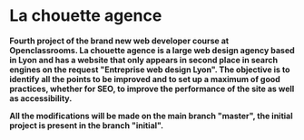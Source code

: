 # La chouette agence

**Fourth project of the brand new web developer course at Openclassrooms. La chouette agence is a large web design agency based in Lyon and has a website that only appears in second place in search engines on the request "Entreprise web design Lyon". The objective is to identify all the points to be improved and to set up a maximum of good practices, whether for SEO, to improve the performance of the site as well as accessibility.**

**All the modifications will be made on the main branch "master", the initial project is present in the branch "initial".**
